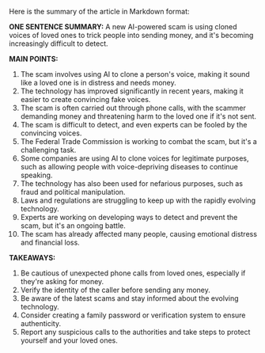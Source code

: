 Here is the summary of the article in Markdown format:

**ONE SENTENCE SUMMARY:**
A new AI-powered scam is using cloned voices of loved ones to trick people into sending money, and it's becoming increasingly difficult to detect.

**MAIN POINTS:**

1. The scam involves using AI to clone a person's voice, making it sound like a loved one is in distress and needs money.
2. The technology has improved significantly in recent years, making it easier to create convincing fake voices.
3. The scam is often carried out through phone calls, with the scammer demanding money and threatening harm to the loved one if it's not sent.
4. The scam is difficult to detect, and even experts can be fooled by the convincing voices.
5. The Federal Trade Commission is working to combat the scam, but it's a challenging task.
6. Some companies are using AI to clone voices for legitimate purposes, such as allowing people with voice-depriving diseases to continue speaking.
7. The technology has also been used for nefarious purposes, such as fraud and political manipulation.
8. Laws and regulations are struggling to keep up with the rapidly evolving technology.
9. Experts are working on developing ways to detect and prevent the scam, but it's an ongoing battle.
10. The scam has already affected many people, causing emotional distress and financial loss.

**TAKEAWAYS:**

1. Be cautious of unexpected phone calls from loved ones, especially if they're asking for money.
2. Verify the identity of the caller before sending any money.
3. Be aware of the latest scams and stay informed about the evolving technology.
4. Consider creating a family password or verification system to ensure authenticity.
5. Report any suspicious calls to the authorities and take steps to protect yourself and your loved ones.

